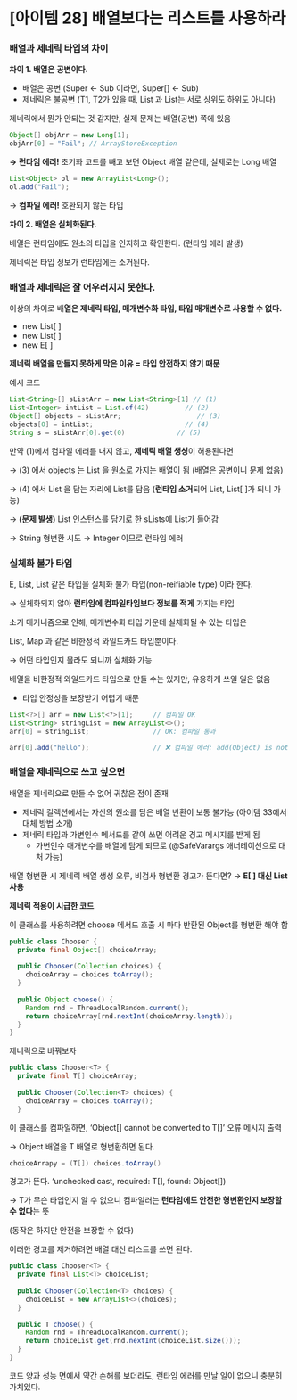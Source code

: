 # [아이템 28] 배열보다는 리스트를 사용하라

### 배열과 제네릭 타입의 차이

**차이 1. 배열은 공변이다.**

- 배열은 공변 (Super ← Sub 이라면, Super[] ← Sub)
- 제네릭은 불공변 (T1, T2가 있을 때, List<T1> 과 List<T2>는 서로 상위도 하위도 아니다)

제네릭에서 뭔가 안되는 것 같지만, 실제 문제는 배열(공변) 쪽에 있음

```java
Object[] objArr = new Long[1];
objArr[0] = "Fail"; // ArrayStoreException
```

**→ 런타임 에러!** 초기화 코드를 빼고 보면 Object 배열 같은데, 실제로는 Long 배열

```java
List<Object> ol = new ArrayList<Long>();
ol.add("Fail"); 
```

→ **컴파일 에러!** 호환되지 않는 타입

**차이 2. 배열은 실체화된다.**

배열은 런타임에도 원소의 타입을 인지하고 확인한다. (런타임 에러 발생)

제네릭은 타입 정보가 런타임에는 소거된다.

### 배열과 제네릭은 잘 어우러지지 못한다.

이상의 차이로 배**열은 제네릭 타입, 매개변수화 타입, 타입 매개변수로 사용할 수 없다.**

- new List<E>[ ]
- new List<String>[ ]
- new E[ ]

**제네릭 배열을 만들지 못하게 막은 이유 = 타입 안전하지 않기 때문**

예시 코드

```java
List<String>[] sListArr = new List<String>[1] // (1)
List<Integer> intList = List.of(42)         // (2)
Object[] objects = sListArr;                   // (3)
objects[0] = intList;                       // (4)
String s = sListArr[0].get(0)             // (5)
```

만약 (1)에서 컴파일 에러를 내지 않고, **제네릭 배열 생성**이 허용된다면

→ (3) 에서 objects 는 List<String> 을 원소로 가지는 배열이 됨 (배열은 공변이니 문제 없음)

→ (4) 에서 List<String> 을 담는 자리에 List<Integer>를 담음 (**런타임 소거**되어 List, List[ ]가 되니 가능)

→ **(문제 발생)** List<String> 인스턴스를 담기로 한 sLists에 List<Integer>가 들어감

→ String 형변환 시도 → Integer 이므로 런타임 에러

### 실체화 불가 타입

E, List<E>, List<String> 같은 타입을 실체화 불가 타입(non-reifiable type) 이라 한다.

→ 실체화되지  않아 **런타임에 컴파일타임보다 정보를 적게** 가지는 타입

소거 매커니즘으로 인해, 매개변수화 타입 가운데 실체화될 수 있는 타입은 

List<?>, Map<?,?> 과 같은 비한정적 와일드카드 타입뿐이다.

→ 어떤 타입인지 몰라도 되니까 실체화 가능

배열을 비한정적 와일드카드 타입으로 만들 수는 있지만, 유용하게 쓰일 일은 없음

- 타입 안정성을 보장받기 어렵기 때문

```java
List<?>[] arr = new List<?>[1];     // 컴파일 OK
List<String> stringList = new ArrayList<>();
arr[0] = stringList;                // OK: 컴파일 통과

arr[0].add("hello");                // ❌ 컴파일 에러: add(Object) is not allowed
```

### 배열을 제네릭으로 쓰고 싶으면

배열을 제네릭으로 만들 수 없어 귀찮은 점이 존재

- 제네릭 컬렉션에서는 자신의 원소를 담은 배열 반환이 보통 불가능 (아이템 33에서 대체 방법 소개)
- 제네릭 타입과 가변인수 메서드를 같이 쓰면 어려운 경고 메시지를 받게 됨
    - 가변인수 매개변수를 배열에 담게 되므로 (@SafeVarargs 애너테이션으로 대처 가능)
    

배열 형변환 시 제네릭 배열 생성 오류, 비검사 형변환 경고가 뜬다면? → **E[ ] 대신 List<E> 사용**

**제네릭 적용이 시급한 코드**

이 클래스를 사용하려면 choose 메서드 호출 시 마다 반환된 Object를 형변환 해야 함

```java
public class Chooser {
  private final Object[] choiceArray;
  
  public Chooser(Collection choices) {
    choiceArray = choices.toArray();
  }
  
  public Object choose() {
    Random rnd = ThreadLocalRandom.current();
    return choiceArray[rnd.nextInt(choiceArray.length)];
  }
}
```

제네릭으로 바꿔보자

```java
public class Chooser<T> {
  private final T[] choiceArray;
  
  public Chooser(Collection<T> choices) {
    choiceArray = choices.toArray();
  }
```

이 클래스를 컴파일하면, ‘Object[] cannot be converted to T[]’ 오류 메시지 출력

→ Object 배열을 T 배열로 형변환하면 된다.

```java
choiceArrapy = (T[]) choices.toArray()
```

경고가 뜬다. ‘unchecked cast, required: T[], found: Object[])

→ T가 무슨 타입인지 알 수 없으니 컴파일러는 **런타임에도 안전한 형변환인지 보장할 수 없다**는 뜻

(동작은 하지만 안전을 보장할 수 없다)

이러한 경고를 제거하려면 배열 대신 리스트를 쓰면 된다.

```java
public class Chooser<T> {
  private final List<T> choiceList;
  
  public Chooser(Collection<T> choices) {
    choiceList = new ArrayList<>(choices);
  }
  
  public T choose() {
    Random rnd = ThreadLocalRandom.current();
    return choiceList.get(rnd.nextInt(choiceList.size()));
  }
}
```

코드 양과 성능 면에서 약간 손해를 보더라도, 런타임 에러를 만날 일이 없으니 충분히 가치있다.
